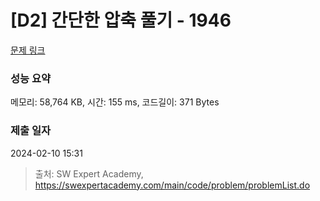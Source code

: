 # [D2] 간단한 압축 풀기 - 1946 

[문제 링크](https://swexpertacademy.com/main/code/problem/problemDetail.do?contestProbId=AV5PmkDKAOMDFAUq) 

### 성능 요약

메모리: 58,764 KB, 시간: 155 ms, 코드길이: 371 Bytes

### 제출 일자

2024-02-10 15:31



> 출처: SW Expert Academy, https://swexpertacademy.com/main/code/problem/problemList.do